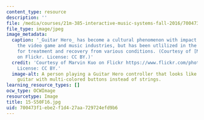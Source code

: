 ```yaml
---
content_type: resource
description: ''
file: /media/courses/21m-385-interactive-music-systems-fall-2016/700473f1ebe2f1d427aa729724efd9b6_15-S50F16.jpg
file_type: image/jpeg
image_metadata:
  caption: '_Guitar Hero_ has become a cultural phenomenon with impact not only on
    the video game and music industries, but has been utlilized in the field of health
    for treatment and recovery from various conditions. (Courtesy of [Marvin Kuo](https://www.flickr.com/photos/marvinkuo/2084937750)
    on Flickr. License: CC BY.)'
  credit: 'Courtesy of Marvin Kuo on Flickr https://www.flickr.com/photos/marvinkuo/2084937750.
    License: CC BY.'
  image-alt: A person playing a Guitar Hero controller that looks like a red electric
    guitar with multi-colored buttons instead of strings.
learning_resource_types: []
ocw_type: OCWImage
resourcetype: Image
title: 15-S50F16.jpg
uid: 700473f1-ebe2-f1d4-27aa-729724efd9b6
---
```


